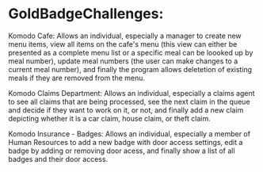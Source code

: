 # GoldBadgeChallenges: 
Komodo Cafe: Allows an individual, especially a manager to create new menu items, view all items on the cafe's menu (this view can either be presented as a complete menu list or
a specific meal can be loooked up by meal number), update meal numbers (the user can make changes to a current meal number), and finally the program allows deletetion of
existing meals if they are removed from the menu.

Komodo Claims Department: Allows an individual, especially a claims agent to see all claims that are being processed, see the next claim in the queue and decide if they want to work
on it, or not, and finally add a new claim depicting whether it is a car claim, house claim, or theft claim.

Komodo Insurance - Badges: Allows an individual, especially a member of Human Resources to add a new badge with door access settings, edit a badge by adding or removing
door acess, and finally show a list of all badges and their door access.







